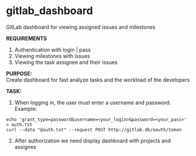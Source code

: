 # gitlab_dashboard
GitLab dashboard for viewing assigned issues and milestones

**REQUIREMENTS**  
1. Authentication with login | pass
2. Viewing milestones with issues
3. Viewing the task assignee and their issues

**PURPOSE:**  
Create dashboard for fast analyze tasks and the workload of the developers

**TASK:**
1. When logging in, the user must enter a username and password.  
Example:  
```CURL
echo 'grant_type=password&username=<your_login>&password=<your_pass>' > auth.txt
curl --data "@auth.txt" --request POST http://gitlab.dk/oauth/token
```
2. After authorization we need display dashboard with projects and assignes
